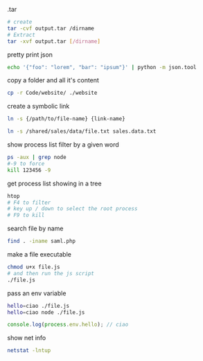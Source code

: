 .tar
```sh
# create
tar -cvf output.tar /dirname
# Extract
tar -xvf output.tar [/dirname]
```


pretty print json
```sh
echo '{"foo": "lorem", "bar": "ipsum"}' | python -m json.tool
```
copy a folder and all it's content
 ```sh
 cp -r Code/website/ ./website
 ```   
     
    
create a symbolic link
```sh
ln -s {/path/to/file-name} {link-name}
```   
```sh
ln -s /shared/sales/data/file.txt sales.data.txt
```  

show process list filter by a given word
```sh
ps -aux | grep node
#-9 to force
kill 123456 -9
```
get process list showing in a tree
```sh
htop
# F4 to filter
# key up / down to select the root process
# F9 to kill
```
search file by name
```sh
find . -iname saml.php
```
make a file executable
```sh
chmod u+x file.js
# and then run the js script
./file.js
```

pass an env variable
```sh
hello=ciao ./file.js
hello=ciao node ./file.js
```
```js
console.log(process.env.hello); // ciao
```

show net info
```sh
netstat -lntup
```






